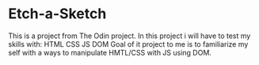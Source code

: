 # Etch-a-Sketch
This is a project from The Odin project.
In this project i will have to test my skills with:
    HTML
    CSS
    JS
    DOM
Goal of it project to me is to familiarize my self with a ways to manipulate HMTL/CSS with JS using DOM.